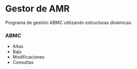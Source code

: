 # Gestor de AMR
Programa de gestión ABMC utilizando estructuras dinámicas.

### ABMC
- Altas
- Bajs
- Modificaciones
- Consultas
